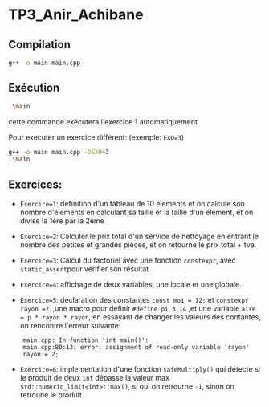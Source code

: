 # TP3_Anir_Achibane


## Compilation

```sh
g++ -o main main.cpp
```

## Exécution

```sh
.\main
```
cette commande exécutera l'exercice 1 automatiquement

Pour executer un exercice différent: (exemple: `EXO=3`)

```sh
g++ -o main main.cpp -DEXO=3
.\main
```

## Exercices:

* `Exercice=1`: définition d'un tableau de 10 élements et on calcule son nombre d'élements en calculant sa taille et la taille d'un élement, et on divise la 1ère par la 2ème

* `Exercice=2`: Calculer le prix total d'un service de nettoyage en entrant le nombre des petites et grandes pièces, et on retourne le prix total + tva.
  
* `Exercice=3`: Calcul du factoriel avec une fonction `constexpr`, avec `static_assert`pour vérifier son résultat
  
* `Exercice=4`: affichage de deux variables, une locale et une globale.
  
* `Exercice=5`: déclaration des constantes `const moi = 12;` et `constexpr rayon =7;`,une macro pour définir `#define pi 3.14` ,et une variable `aire = p * rayon * rayon`, en essayant de changer les valeurs des contantes, on rencontre l'erreur suivante:
 ```
     main.cpp: In function 'int main()':
     main.cpp:80:13: error: assignment of read-only variable 'rayon'
     rayon = 2;
 ```
  
* `Exercice=6`: implementation d'une fonction `safeMultiply()` qui détecte si le produit de deux `int` dépasse la valeur max `std::numeric_limit<int>::max()`, si oui on retrourne `-1`, sinon on retroune le produit. 

